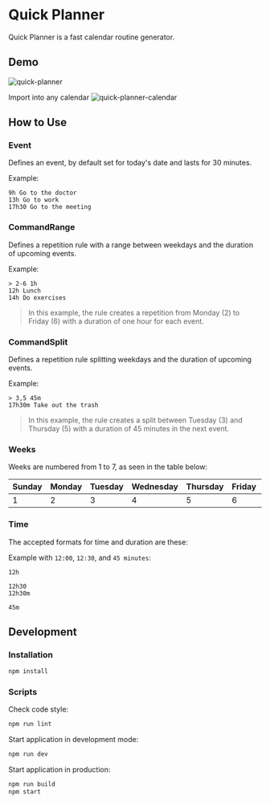 # Quick Planner

Quick Planner is a fast calendar routine generator.

## Demo
![quick-planner](https://github.com/brunodavi/quick-planner/assets/48166556/902a551a-0846-4714-8802-2c92c80ffec1)


Import into any calendar
![quick-planner-calendar](https://github.com/brunodavi/quick-planner/assets/48166556/878b02be-fb02-4a03-aac1-5b36d53383af)

## How to Use

### Event

Defines an event, by default set for today's date and lasts for 30 minutes.

Example:
```
9h Go to the doctor
13h Go to work
17h30 Go to the meeting
```

### CommandRange

Defines a repetition rule with a range between weekdays and the duration of upcoming events.

Example:
```
> 2-6 1h
12h Lunch
14h Do exercises
```

> In this example, the rule creates a repetition from Monday (2) to Friday (6) with a duration of one hour for each event.

### CommandSplit

Defines a repetition rule splitting weekdays and the duration of upcoming events.

Example:
```
> 3,5 45m
17h30m Take out the trash
```

> In this example, the rule creates a split between Tuesday (3) and Thursday (5) with a duration of 45 minutes in the next event.

### Weeks

Weeks are numbered from 1 to 7, as seen in the table below:

| Sunday | Monday | Tuesday | Wednesday | Thursday | Friday | Saturday |
| ------- | ------- | ------- | ------- | ------- | ------- | ------- |
| 1       | 2       | 3       | 4       | 5       | 6       | 7       |

### Time

The accepted formats for time and duration are these:

Example with `12:00`, `12:30`, and `45 minutes`:

```
12h

12h30
12h30m

45m
```

## Development

### Installation
```bash
npm install
```

### Scripts

Check code style:
```bash
npm run lint
```

Start application in development mode:

```bash
npm run dev
```

Start application in production:

```bash
npm run build
npm start
```
